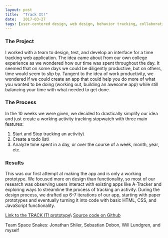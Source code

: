 ```yaml
---
layout: post
title:  "Track It!"
date:   2017-03-27
tags: [user-centered design, web design, behavior tracking, collaboration, northwestern]
---
```

<!-- Include YouTube link to prototyping.
Include screenshots.
Maybe even slides. -->

### The Project
I worked with a team to design, test, and develop an interface for a time tracking web application. The idea came about from our own college experience as we wondered how our time was spent throughout the day. It seemed that on some days we could be diligently productive, but on others, time would seem to slip by. Tangent to the idea of work productivity, we wondered if we could create an app that could help you do more of what you wanted to be doing (working out, building an awesome app) while still balancing your time with what needed to get done.

### The Process
In the 10 weeks we were given, we decided to drastically simplify our idea and just create a working activity tracking stopwatch with three main features:

1) Start and Stop tracking an activity\\
2) Create a todo list\\
3) Analyze time spent in a day, or over the course of a week, month, year, etc.

### Results
This was our first attempt at making the app and is only a working prototype. We focused more on design than functionality, so most of our research was observing users interact with existing apps like A-Tracker and exploring ways to streamline the process of tracking an activity. During the design process, we drafted up 6-7 iterations of our app, starting with paper prototypes and eventually turning it into code with basic HTML, CSS, and JavaScript functionality.

[Link to the TRACK IT! prototype]({{site.baseurl}}/track_it/index.html)\\
[Source code on Github](https://github.com/khoaxtru20/time_tracker)

Team Space Snakes: Jonathan Shiler, Sebastian Dobon, Will Lundgren, and myself
